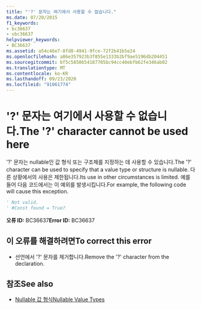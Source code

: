 ```yaml
---
title: "'?' 문자는 여기에서 사용할 수 없습니다."
ms.date: 07/20/2015
f1_keywords:
- bc36637
- vbc36637
helpviewer_keywords:
- BC36637
ms.assetid: a54c46e7-8fd8-4941-9fce-72f2b41b5e24
ms.openlocfilehash: a86e357923b3f855e1333b2bf9ae5196db204451
ms.sourcegitcommit: bf5c5850654187705bc94cc40ebfb62fe346ab02
ms.translationtype: MT
ms.contentlocale: ko-KR
ms.lasthandoff: 09/23/2020
ms.locfileid: "91061774"
---
```

# <a name="the--character-cannot-be-used-here"></a><span data-ttu-id="830c5-102">'?' 문자는 여기에서 사용할 수 없습니다.</span><span class="sxs-lookup"><span data-stu-id="830c5-102">The '?' character cannot be used here</span></span>

<span data-ttu-id="830c5-103">'?' 문자는 nullable인 값 형식 또는 구조체를 지정하는 데 사용할 수 있습니다.</span><span class="sxs-lookup"><span data-stu-id="830c5-103">The '?' character can be used to specify that a value type or structure is nullable.</span></span> <span data-ttu-id="830c5-104">다른 상황에서의 사용은 제한됩니다.</span><span class="sxs-lookup"><span data-stu-id="830c5-104">Its use in other circumstances is limited.</span></span> <span data-ttu-id="830c5-105">예를 들어 다음 코드에서는 이 예외를 발생시킵니다.</span><span class="sxs-lookup"><span data-stu-id="830c5-105">For example, the following code will cause this exception.</span></span>  
  
```vb  
' Not valid.  
' #Const found = True?  
```  
  
 <span data-ttu-id="830c5-106">**오류 ID:** BC36637</span><span class="sxs-lookup"><span data-stu-id="830c5-106">**Error ID:** BC36637</span></span>  
  
## <a name="to-correct-this-error"></a><span data-ttu-id="830c5-107">이 오류를 해결하려면</span><span class="sxs-lookup"><span data-stu-id="830c5-107">To correct this error</span></span>  
  
- <span data-ttu-id="830c5-108">선언에서 '?' 문자를 제거합니다.</span><span class="sxs-lookup"><span data-stu-id="830c5-108">Remove the '?' character from the declaration.</span></span>  
  
## <a name="see-also"></a><span data-ttu-id="830c5-109">참조</span><span class="sxs-lookup"><span data-stu-id="830c5-109">See also</span></span>

- [<span data-ttu-id="830c5-110">Nullable 값 형식</span><span class="sxs-lookup"><span data-stu-id="830c5-110">Nullable Value Types</span></span>](../programming-guide/language-features/data-types/nullable-value-types.md)
